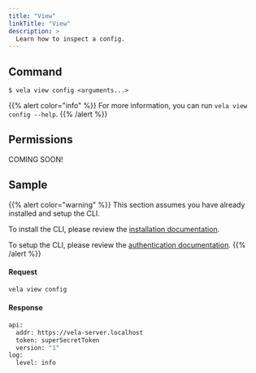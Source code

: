 ```yaml
---
title: "View"
linkTitle: "View"
description: >
  Learn how to inspect a config.
---
```


## Command

```
$ vela view config <arguments...>
```

{{% alert color="info" %}}
For more information, you can run `vela view config --help`.
{{% /alert %}}

## Permissions

COMING SOON!

## Sample

{{% alert color="warning" %}}
This section assumes you have already installed and setup the CLI.

To install the CLI, please review the [installation documentation](/docs/cli/install/).

To setup the CLI, please review the [authentication documentation](/docs/cli/authentication/).
{{% /alert %}}

#### Request

```sh
vela view config
```

#### Response

```sh
api:
  addr: https://vela-server.localhost
  token: superSecretToken
  version: "1"
log:
  level: info
```
